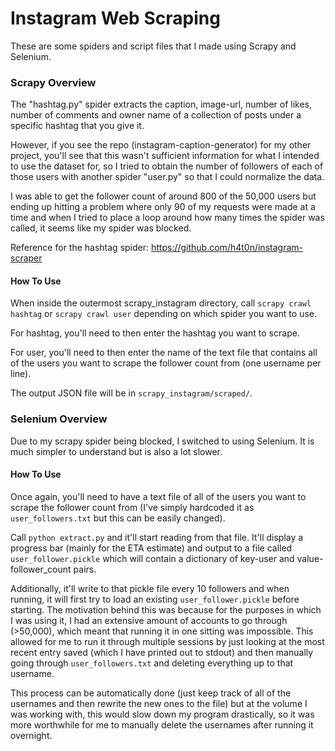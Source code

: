 # Instagram Web Scraping

These are some spiders and script files that I made using Scrapy and Selenium.

### Scrapy Overview

The "hashtag.py" spider extracts the caption, image-url, number of likes, number of comments and owner name of a collection of posts under a specific hashtag that you give it. 

However, if you see the repo (instagram-caption-generator) for my other project, you'll see that this wasn't sufficient information for what I intended to use the dataset for, so I tried to obtain the number of followers of each of those users with another spider "user.py" so that I could normalize the data.

I was able to get the follower count of around 800 of the 50,000 users but ending up hitting a problem where only 90 of my requests were made at a time and when I tried to place a loop around how many times the spider was called, it seems like my spider was blocked. 

Reference for the hashtag spider: https://github.com/h4t0n/instagram-scraper

#### How To Use

When inside the outermost scrapy_instagram directory, call `scrapy crawl hashtag` or `scrapy crawl user` depending on which spider you want to use. 

For hashtag, you'll need to then enter the hashtag you want to scrape. 

For user, you'll need to then enter the name of the text file that contains all of the users you want to scrape the follower count from (one username per line). 

The output JSON file will be in `scrapy_instagram/scraped/`.

### Selenium Overview

Due to my scrapy spider being blocked, I switched to using Selenium. It is much simpler to understand but is also a lot slower. 

#### How To Use

Once again, you'll need to have a text file of all of the users you want to scrape the follower count from (I've simply hardcoded it as `user_followers.txt` but this can be easily changed).

Call `python extract.py` and it'll start reading from that file. It'll display a progress bar (mainly for the ETA estimate) and output to a file called `user_follower.pickle` which will contain a dictionary of key-user and value-follower_count pairs. 

Additionally, it'll write to that pickle file every 10 followers and when running, it will first try to load an existing `user_follower.pickle` before starting. The motivation behind this was because for the purposes in which I was using it, I had an extensive amount of accounts to go through (>50,000), which meant that running it in one sitting was impossible. This allowed for me to run it through multiple sessions by just looking at the most recent entry saved (which I have printed out to stdout) and then manually going through `user_followers.txt` and deleting everything up to that username. 

This process can be automatically done (just keep track of all of the usernames and then rewrite the new ones to the file) but at the volume I was working with, this would slow down my program drastically, so it was more worthwhile for me to manually delete the usernames after running it overnight. 